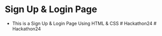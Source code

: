 # Sign Up & Login Page
- This is a Sign Up & Login Page Using HTML & CSS
#   H a c k a t h o n 2 4  
 #   H a c k a t h o n 2 4  
 